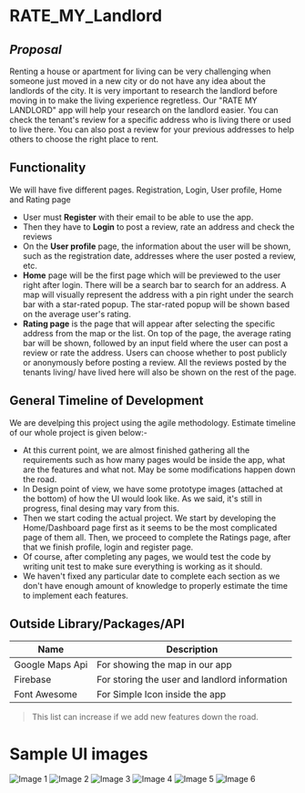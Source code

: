 # RATE_MY_Landlord
## _Proposal_

Renting a house or apartment for living can be very challenging when someone just moved in a new city or do not have any idea about the landlords of the city. It is very important to research the landlord before moving in to make the living experience regretless. Our "RATE MY LANDLORD" app will help your research on the landlord easier. You can check the tenant's review for a specific address who is living there or used to live there. You can also post a review for your previous addresses to help others to choose the right place to rent.

## Functionality
We will have five different pages. Registration, Login, User profile, Home and Rating page
- User must **Register** with their email to be able to use the app.   
- Then they have to **Login** to post a review, rate an address and check the reviews
- On the **User profile** page, the information about the user will be shown, such as the registration date, addresses where the user posted a review, etc.
- **Home** page will be the first page which will be previewed to the user right after login. There will be a search bar to search for an address. A map will visually represent the address with a pin right under the search bar with a star-rated popup. The star-rated popup will be shown based on the average user's rating.
- **Rating page** is the page that will appear after selecting the specific address from the map or the list. On top of the page, the average rating bar will be shown, followed by an input field where the user can post a review or rate the address. Users can choose whether to post publicly or anonymously before posting a review. All the reviews posted by the tenants living/ have lived here will also be shown on the rest of the page. 

## General Timeline of Development

We are develping this project using the agile methodology. Estimate timeline of our whole project is given below:- 

- At this current point, we are almost finished gathering all the requirements such as how many pages would be inside the app, what are the features and what not. May be some modifications happen down the road. 
- In Design point of view, we have some prototype images (attached at the bottom) of how the UI would look like. As we said, it's still in progress, final desing may vary from this.
- Then we start coding the actual project. We start by developing the Home/Dashboard page first as it seems to be the most complicated page of them all. Then, we proceed to complete the Ratings page, after that we finish profile, login and register page. 
- Of course, after completing any pages, we would test the code by writing unit test to make sure everything is working as it should.
- We haven't fixed any particular date to complete each section as we don't have enough amount of knowledge to properly estimate the time to implement each features.

## Outside Library/Packages/API
 
| Name | Description |
| ------ | ------ |
| Google Maps Api | For showing the map in our app |
| Firebase | For storing the user and landlord information |
|Font Awesome| For Simple Icon inside the app |
 
>This list can increase if we add new features down the road.

# Sample UI images
![Image 1](Img/Image1.png)  ![Image 2](Img/Image2.png)
![Image 3](Img/Image3.png)  ![Image 4](Img/Image4.png)
![Image 5](Img/Image5.png)  ![Image 6](Img/Image6.png)


